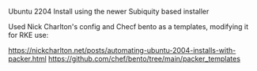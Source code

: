 Ubuntu 2204 Install using the newer Subiquity based installer 

Used Nick Charlton's config and Checf bento as a templates, modifying it for RKE use:

https://nickcharlton.net/posts/automating-ubuntu-2004-installs-with-packer.html
https://github.com/chef/bento/tree/main/packer_templates
